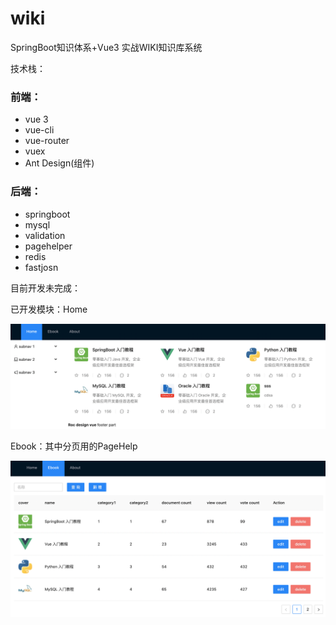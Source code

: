 # wiki
SpringBoot知识体系+Vue3 实战WIKI知识库系统

技术栈：

### 前端：

- vue 3
- vue-cli
- vue-router
- vuex
- Ant Design(组件)

### 后端：

- springboot
- mysql
- validation
- pagehelper
- redis
- fastjosn

目前开发未完成：

已开发模块：Home

![image-20211130201308677](README.assets/image-20211130201308677.png)

Ebook：其中分页用的PageHelp

![image-20211130201333059](README.assets/image-20211130201333059.png)
